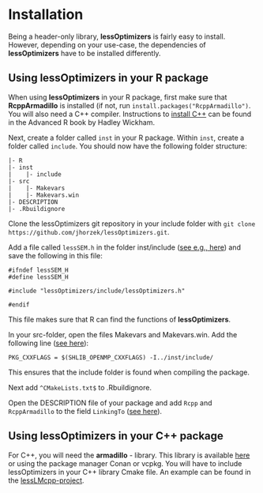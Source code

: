 # Installation

Being a header-only library, **lessOptimizers** is fairly easy to install.
However, depending on your use-case, the dependencies of **lessOptimizers** have 
to be installed differently.

## Using lessOptimizers in your R package

When using **lessOptimizers** in your R package, first make sure that **RcppArmadillo**
is installed (if not, run `install.packages("RcppArmadillo")`. You will also
need a C++ compiler. Instructions to [install C++](https://adv-r.hadley.nz/rcpp.html#prerequisites-17) 
can be found in the Advanced R book by Hadley Wickham.

Next, create a folder called `inst` in your R package. Within `inst`, create a folder
called `include`. You should now have the following folder structure:

```
|- R
|- inst
|    |- include
|- src
|    |- Makevars
|    |- Makevars.win
|- DESCRIPTION
|- .Rbuildignore
```

Clone the lessOptimizers git repository in your include folder with `git clone https://github.com/jhorzek/lessOptimizers.git`.

Add a file called `lessSEM.h` in the folder inst/include ([see e.g., here](https://github.com/jhorzek/lessSEM/blob/82a4432649f4c9d6072f79836ef3ddefb001d083/inst/include/lessSEM.h)) and
save the following in this file:

```
#ifndef lessSEM_H
#define lessSEM_H

#include "lessOptimizers/include/lessOptimizers.h"

#endif
```

This file makes sure that R can find the functions of **lessOptimizers**. 

In your src-folder, open the files Makevars and Makevars.win. Add the following line ([see here](https://github.com/jhorzek/lessSEM/blob/82a4432649f4c9d6072f79836ef3ddefb001d083/src/Makevars#L1)):
```
PKG_CXXFLAGS = $(SHLIB_OPENMP_CXXFLAGS) -I../inst/include/
```
This ensures that the include folder is found when compiling the package.

Next add `^CMakeLists.txt$` to .Rbuildignore.

Open the DESCRIPTION file of your package and add `Rcpp` and `RcppArmadillo` to the field `LinkingTo` ([see here](https://github.com/jhorzek/lessSEM/blob/82a4432649f4c9d6072f79836ef3ddefb001d083/DESCRIPTION#L45)).

## Using lessOptimizers in your C++ package

For C++, you will need the **armadillo** - library. This library is available [here](https://arma.sourceforge.net/)
or using the package manager Conan or vcpkg. You will have to include lessOptimizers in your
C++ library Cmake file. An example can be found in the [lessLMcpp-project](https://github.com/jhorzek/lessLMcpp).

